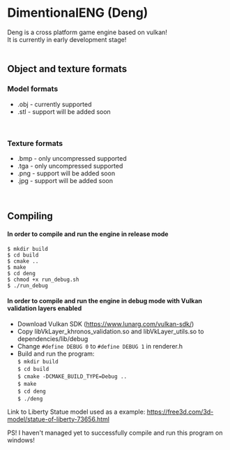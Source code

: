 # DimentionalENG (Deng)

Deng is a cross platform game engine based on vulkan! <br> 
It is currently in early development stage! <br>
<br>

## Object and texture formats
### Model formats
* .obj - currently supported <br>
* .stl - support will be added soon <br>
<br>

### Texture formats
* .bmp - only uncompressed supported <br>
* .tga - only uncompressed supported <br>
* .png - support will be added soon <br>
* .jpg - support will be added soon <br>
<br>

## Compiling

#### In order to compile and run the engine in release mode <br>
`$ mkdir build ` <br>
`$ cd build` <br>
`$ cmake ..` <br>
`$ make` <br>
`$ cd deng` <br>
`$ chmod +x run_debug.sh` <br>
`$ ./run_debug` <br>
 
#### In order to compile and run the engine in debug mode with Vulkan validation layers enabled <br>
* Download Vulkan SDK (https://www.lunarg.com/vulkan-sdk/) <br>
* Copy libVkLayer_khronos_validation.so and libVkLayer_utils.so to dependencies/lib/debug <br>
* Change ```#define DEBUG 0``` to ```#define DEBUG 1``` in renderer.h
* Build and run the program: <br> 
`$ mkdir build ` <br>
`$ cd build` <br>
`$ cmake -DCMAKE_BUILD_TYPE=Debug ..` <br>
`$ make` <br>
`$ cd deng` <br>
`$ ./deng` <br>
    
Link to Liberty Statue model used as a example: https://free3d.com/3d-model/statue-of-liberty-73656.html <br> 
    
PS! I haven't managed yet to successfully compile and run this program on windows! <br>

 

 
